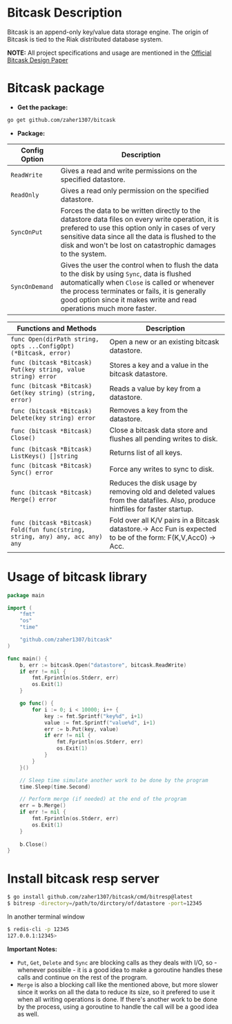 # Bitcask Description
Bitcask is an append-only key/value data storage engine. The origin of Bitcask is tied to the Riak distributed database system.

**NOTE:** All project specifications and usage are mentioned in the [Official Bitcask Design Paper](https://riak.com/assets/bitcask-intro.pdf)

# Bitcask package

- **Get the package:**
```sh
go get github.com/zaher1307/bitcask
```
- **Package:**

| Config Option                                                 | Description                                            |
|---------------------------------------------------------------|--------------------------------------------------------|
| ```ReadWrite```| Gives a read and write permissions on the specified datastore. |
| ```ReadOnly```| Gives a read only permission on the specified datastore. |
| ```SyncOnPut```| Forces the data to be written directly to the datastore data files on every write operation, it is prefered to use this option only in cases of very sensitive data since all the data is flushed to the disk and won't be lost on catastrophic damages to the system. |
| ```SyncOnDemand```| Gives the user the control when to flush the data to the disk by using ```Sync```, data is flushed automatically when ```Close``` is called or whenever the process terminates or fails, it is generally good option since it makes write and read operations much more faster. |

| Functions and Methods                                                     | Description                                |
|---------------------------------------------------------------|--------------------------------------------------------|
| ```func Open(dirPath string, opts ...ConfigOpt) (*Bitcask, error)```| Open a new or an existing bitcask datastore. |
| ```func (bitcask *Bitcask) Put(key string, value string) error```| Stores a key and a value in the bitcask datastore. |
| ```func (bitcask *Bitcask) Get(key string) (string, error)```| Reads a value by key from a datastore. |
| ```func (bitcask *Bitcask) Delete(key string) error```| Removes a key from the datastore. |
| ```func (bitcask *Bitcask) Close()```| Close a bitcask data store and flushes all pending writes to disk. |
| ```func (bitcask *Bitcask) ListKeys() []string```| Returns list of all keys. |
| ```func (bitcask *Bitcask) Sync() error```| Force any writes to sync to disk. |
| ```func (bitcask *Bitcask) Merge() error```| Reduces the disk usage by removing old and deleted values from the datafiles. Also, produce hintfiles for faster startup. |
| ```func (bitcask *Bitcask) Fold(fun func(string, string, any) any, acc any) any```| Fold over all K/V pairs in a Bitcask datastore.→ Acc Fun is expected to be of the form: F(K,V,Acc0) → Acc. |

# Usage of bitcask library

```go
package main

import (
	"fmt"
	"os"
	"time"

	"github.com/zaher1307/bitcask"
)

func main() {
	b, err := bitcask.Open("datastore", bitcask.ReadWrite)
	if err != nil {
		fmt.Fprintln(os.Stderr, err)
		os.Exit(1)
	}

	go func() {
		for i := 0; i < 10000; i++ {
			key := fmt.Sprintf("key%d", i+1)
			value := fmt.Sprintf("value%d", i+1)
			err := b.Put(key, value)
			if err != nil {
				fmt.Fprintln(os.Stderr, err)
				os.Exit(1)
			}
		}
	}()

	// Sleep time simulate another work to be done by the program
	time.Sleep(time.Second)

	// Perform merge (if needed) at the end of the program
	err = b.Merge()
	if err != nil {
		fmt.Fprintln(os.Stderr, err)
		os.Exit(1)
	}
	
	b.Close()
}
```

# Install bitcask resp server

```sh
$ go install github.com/zaher1307/bitcask/cmd/bitresp@latest
$ bitresp -directory=/path/to/dirctory/of/datastore -port=12345
```
In another terminal window
```sh
$ redis-cli -p 12345
127.0.0.1:12345>
```

**Important Notes:**
- ```Put```, ```Get```, ```Delete``` and ```Sync``` are blocking calls as they deals with I/O, so - whenever possible - it is a good idea to make a goroutine handles these calls and continue on the rest of the program.
- ```Merge``` is also a blocking call like the mentioned above, but more slower since it works on all the data to reduce its size, so it prefered to use it when all writing operations is done. If there's another work to be done by the process, using a goroutine to handle the call will be a good idea as well.

